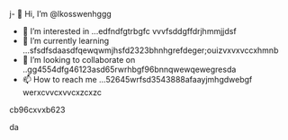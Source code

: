 j- 👋 Hi, I’m @lkosswenhggg
- 👀 I’m interested in ...edfndfgtrbgfc vvvfsddgffdrjhmmjjdsf
- 🌱 I’m currently learning ...sfsdfsdaasdfqewqwmjhsfd2323bhnhgrefdeger;ouizvxvxvccxhmnb
- 💞️ I’m looking to collaborate on ..gg4554dfg46123asd65rwrhbgf96bnnqwewqewegresda
- 📫 How to reach me ...52645wrfsd3543888afaayjmhgdwebgf
werxcvvcxvvcxzcxzc
<!---53gferdqxsjughrgfd
lkosswe/lkosswe is a ✨ special ✨ repository because its `README.md` (this file) appears on your GitHub profile.rgrwedgsdgd
You can click the Preview link to take a look at your changes.62632gdf
--->cb96cxvxb623
da
